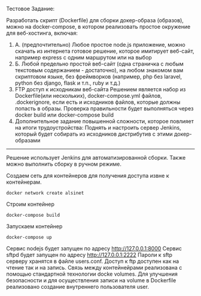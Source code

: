 Тестовое Задание:

Разработать скрипт (Dockerfile) для сборки докер-образа (образов), можно на docker-compose, в котором реализовать простое окружение для веб-хостинга, включая:
1. А. (предпочтительно) Любое простое node.js приложение, можно скачать из интернета готовое решение, которое имитирует веб-сайт, например express с одним маршрутом 
или на выбор
1. Б. Любой предельно простой веб-сайт (одна страничка с любым текстовым содержанием - достаточно), на любом знакомом вам скриптовом языке, без фреймворков (например, php без laravel, python без django, flask и т.п., ruby и т.д.)
2. FTP доступ к исходникам веб-сайта
Решением является набор из Dockerfile(или нескольких), docker-compose.yml файлов, .dockerignore, если есть и исходников файлов, которые должны попасть в образы. Проверка правильности будет выполняться через docker build или docker-compose build
3. Дополнительное задание повышенной сложности, которое повлияет на итоги трудоустройства:
Поднять и настроить сервер Jenkins, который будет собирать из исходников дистрибутив с этими докер-образами

---

Решение использует Jenkins для автоматизированной сборки. Также можно выполнить сборку в ручном режиме.


Создаем сеть для контейнеров для получения доступа извне к контейнерам.

```docker network create alsinet```

Строим контейнер

```docker-compose build```

Запускаем контейнер

```docker-compose up```

Сервис nodejs будет запущен по адресу http://127.0.0.1:8000
Сервис sftpd будет запущен по адресу http://127.0.0.1:2222
Пароли к sftp серверу хранятся в файле users.conf. Доступ к ftp доступен как на чтение так и на запись.
Связь между контейнейрами реализована с помощью стандартной технологии docke volumes. Для улучшения безопасности и для осуществления записи на volume в Dockerfile реализовано создание внутреннего пользователя user.


